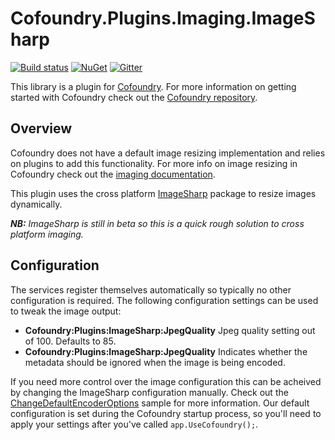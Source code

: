 # Cofoundry.Plugins.Imaging.ImageSharp

[![Build status](https://ci.appveyor.com/api/projects/status/neoc6yy7ed64td14?svg=true)](https://ci.appveyor.com/project/Cofoundry/cofoundry-plugins-imaging-imagesharp)
[![NuGet](https://img.shields.io/nuget/v/Cofoundry.Plugins.Imaging.ImageSharp.svg)](https://www.nuget.org/packages/Cofoundry.Plugins.Imaging.ImageSharp/)
[![Gitter](https://img.shields.io/gitter/room/cofoundry-cms/cofoundry.svg)](https://gitter.im/cofoundry-cms/cofoundry)


This library is a plugin for [Cofoundry](https://www.cofoundry.org). For more information on getting started with Cofoundry check out the [Cofoundry repository](https://github.com/cofoundry-cms/cofoundry).

## Overview

Cofoundry does not have a default image resizing implementation and relies on plugins to add this functionality. For more info on image resizing in Cofoundry check out the [imaging documentation](https://github.com/cofoundry-cms/cofoundry/wiki/Images). 

This plugin uses the cross platform [ImageSharp](https://github.com/JimBobSquarePants/ImageSharp) package to resize images dynamically. 

***NB:** ImageSharp is still in beta so this is a quick rough solution to cross platform imaging.*

## Configuration

The services register themselves automatically so typically no other configuration is required. The following configuration settings can be used to tweak the image output:

- **Cofoundry:Plugins:ImageSharp:JpegQuality** Jpeg quality setting out of 100. Defaults to 85.
- **Cofoundry:Plugins:ImageSharp:JpegQuality** Indicates whether the metadata should be ignored when the image is being encoded.

If you need more control over the image configuration this can be acheived by changing the ImageSharp configuration manually. Check out the  [ChangeDefaultEncoderOptions](https://github.com/SixLabors/ImageSharp/tree/master/samples/ChangeDefaultEncoderOptions) sample for more information. Our default configuration is set during the Cofoundry startup process, so you'll need to apply your settings after you've called `app.UseCofoundry();`.
